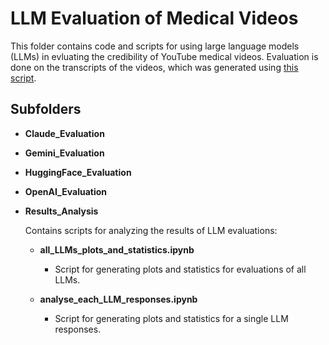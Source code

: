 # LLM Evaluation of Medical Videos

This folder contains code and scripts for using large language models (LLMs) in evluating the credibility of YouTube medical videos. Evaluation is done on the transcripts of the videos, which was generated using [this script](https://github.com/mm-khalil1/YouTube-Transcript-Generator).

## Subfolders

- **Claude_Evaluation**

- **Gemini_Evaluation**

- **HuggingFace_Evaluation**

- **OpenAI_Evaluation**

- **Results_Analysis**

  Contains scripts for analyzing the results of LLM evaluations:

  - **all_LLMs_plots_and_statistics.ipynb**

    - Script for generating plots and statistics for evaluations of all LLMs.

  - **analyse_each_LLM_responses.ipynb**

    - Script for generating plots and statistics for a single LLM responses.
